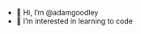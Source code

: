 - 👋 Hi, I’m @adamgoodley
- 👀 I’m interested in learning to code 

<!---
adamgoodley/adamgoodley is a ✨ special ✨ repository because its `README.md` (this file) appears on your GitHub profile.
You can click the Preview link to take a look at your changes.
--->
